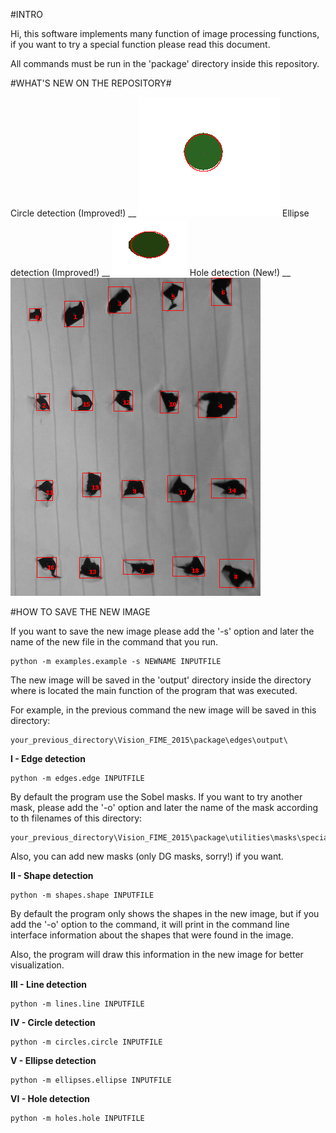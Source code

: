 #INTRO

Hi, this software implements many function of image processing functions, if you want to try a special function please read this document.

All commands must be run in the 'package' directory inside this repository.

#WHAT'S NEW ON THE REPOSITORY#

Circle detection (Improved!) __
![Circle](https://github.com/KevinMichelle/Vision_FIME_2015/blob/master/package/circles/output/sample1.png)
Ellipse detection (Improved!) __
![Ellipse](https://github.com/KevinMichelle/Vision_FIME_2015/blob/master/package/ellipses/output/sample1.png)
Hole detection (New!) __
![Hole](https://github.com/KevinMichelle/Vision_FIME_2015/blob/master/package/holes/output/sample1.png)
	
#HOW TO SAVE THE NEW IMAGE

If you want to save the new image please add the '-s' option and later the name of the new file in the command that you run.

	python -m examples.example -s NEWNAME INPUTFILE
	
The new image will be saved in the 'output' directory inside the directory where is located the main function of the program that was executed.

For example, in the previous command the new image will be saved in this directory:

	your_previous_directory\Vision_FIME_2015\package\edges\output\

**I - Edge detection**

	python -m edges.edge INPUTFILE
	
By default the program use the Sobel masks. If you want to try another mask, please add the '-o' option and later the name of the mask according to th filenames of this directory: 
	
	your_previous_directory\Vision_FIME_2015\package\utilities\masks\special\
	
Also, you can add new masks (only DG masks, sorry!) if you want.

**II - Shape detection**

	python -m shapes.shape INPUTFILE

By default the program only shows the shapes in the new image, but if you add the '-o' option to the command, it will print in the command line interface information about the shapes that were found in the image. 
	
Also, the program will draw this information in the new image for better visualization.

**III - Line detection**

	python -m lines.line INPUTFILE

**IV - Circle detection**

	python -m circles.circle INPUTFILE
	
**V - Ellipse detection**

	python -m ellipses.ellipse INPUTFILE
	
**VI - Hole detection**

	python -m holes.hole INPUTFILE